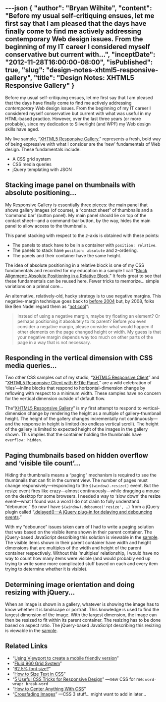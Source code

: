 ---json
{
  "author": "Bryan Wilhite",
  "content": "Before my usual self-critiquing ensues, let me first say that I am pleased that the days have finally come to find me actively addressing contemporary Web design issues. From the beginning of my IT career I considered myself conservative but current with...",
  "inceptDate": "2012-11-28T16:00:00-08:00",
  "isPublished": true,
  "slug": "design-notes-xhtml5-responsive-gallery",
  "title": "Design Notes: XHTML5 Responsive Gallery"
}
---

Before my usual self-critiquing ensues, let me first say that I am pleased that the days have finally come to find me actively addressing *contemporary* Web design issues. From the beginning of my IT career I considered myself conservative but current with what was useful in my HTML-based practice. However, over the last three years (or more probably), since my dedication to Silverlight (and WPF) my Web design skills have aged.

My live sample, “[XHTML5 Responsive Gallery](http://songhay.blob.core.windows.net/samples-jquery/960GsGallery.html),” represents a fresh, bold way of being expressive with what I consider are the ‘new’ fundamentals of Web design. These fundamentals include:

*   A CSS grid system
*   CSS media queries
*   jQuery templating with JSON

## Stacking image panel on thumbnails with absolute positioning…

My Responsive Gallery is essentially three pieces: the main panel that shows gallery images (of course), a “contact sheet” of thumbnails and a ‘command bar’ (button panel). My main panel should lie on top of the contact sheet—and a command-bar button, by the way, hides the main panel to allow access to the thumbnails.

This panel stacking with respect to the *z*-axis is obtained with these points:

*   The panels to stack have to be in a container with `position: relative`.
*   The panels to stack have `position: absolute` and z-ordering.
*   The panels and their container have the same height.

The idea of absolute positioning in a relative block is one of my CSS fundamentals and recorded for my education in a sample I call “[Block Alignment: Absolute Positioning in a Relative Block](http://songhay.blob.core.windows.net/samples-css/block-relative-positioning.html).” It feels great to see that these fundamentals can be reused here. Fewer tricks to memorize… simple variations on a primal core…

An alternative, relatively-old, hacky strategy is to use negative margins. This negative-margin technique goes back to [before 2004](http://www.alistapart.com/articles/negativemargins/) but, by 2008, folks like Ben Nadel regard them as “[not cool](http://www.bennadel.com/blog/1174-Negative-CSS-Margins-Are-Not-Cool.htm)”:
<blockquote>

Instead of using a negative margin, maybe try floating an element? Or perhaps positioning it absolutely to its parent? Before you even consider a negative margin, please consider what would happen if other elements on the page changed height or width. My guess is that your negative margin depends way too much on other parts of the page in a way that is not necessary.
</blockquote>

## Responding in the vertical dimension with CSS media queries…

Two other CSS samples out of my studio, “[XHTML5 Responsive Client](http://songhay.blob.core.windows.net/samples-css/960-gs-fluid-12.html)” and “[XHTML5 Responsive Client with 6-Tile Panel](http://songhay.blob.core.windows.net/samples-css/960-gs-fluid-12-panel.html),” are a wild celebration of ‘tiles’—inline blocks that respond to horizontal-dimension change by reflowing with respect to a minimum width. These samples have no concern for the vertical dimension outside of default flow.

The“[XHTML5 Responsive Gallery](http://songhay.blob.core.windows.net/samples-jquery/960GsGallery.html)” is my first attempt to respond to vertical-dimension change by rendering the height as a multiple of gallery-thumbnail height. The height of the gallery changes incrementally not continuously—and the response in height is limited (no endless vertical scroll). The height of the gallery is limited to expected height of the images in the gallery shown. This implies that the container holding the thumbnails have `overflow: hidden`.

## Paging thumbnails based on hidden overflow and ‘visible tile count’…

Hiding the thumbnails means a “paging” mechanism is required to see the thumbnails that can fit in the current view. The number of pages must change responsively—responding to the `$(window).resize()` event. But the resize event fires like crazy—almost continuously—while dragging a mouse on the desktop for some browsers. I needed a way to ‘slow down’ the resize event—what I found was a word I do not claim to fully understand: “debounce.” So now I have `$(window).debounce('resize', …)` from a jQuery plugin called “[.delayed()—A jQuery plug-in for delaying and debouncing events](http://www.theloveofcode.com/jquery/delayed/).”

With my “debounce” issues taken care of I had to write a paging solution that was based on the visible items shown in their parent container. The jQuery-based JavaScript describing this solution is viewable in the [sample](http://songhay.blob.core.windows.net/samples-jquery/960GsGallery.html). The visible items shown in their parent container have width and height dimensions that are multiples of the width and height of the parent container respectively. Without this ‘multiples’ relationship, I would have no way to count how many items were visible (and would probably end up trying to write some more complicated stuff based on each and every item trying to determine whether it is visible).

## Determining image orientation and doing resizing with jQuery…

When an image is shown in a gallery, whatever is showing the image has to know whether it is landscape or portrait. This knowledge is used to find the largest dimension of the image. With the largest dimension, the image can then be resized to fit within its parent container. The resizing has to be done based on aspect ratio. The jQuery-based JavaScript describing this resizing is viewable in the [sample](http://songhay.blob.core.windows.net/samples-jquery/960GsGallery.html).

## Related Links

*   “[Using Viewport to create a mobile friendly version](http://stackoverflow.com/questions/6293511/using-viewport-to-create-a-mobile-friendly-version)”
*   “[Fluid 960 Grid System](http://www.designinfluences.com/fluid960gs/)”
*   “[62.5% font size?](http://css-tricks.com/forums/discussion/17027/62-5-font-size/p1)”
*   “[How to Size Text in CSS](http://www.alistapart.com/articles/howtosizetextincss)”
*   “[5 Useful CSS Tricks for Responsive Design](http://webdesignerwall.com/tutorials/5-useful-css-tricks-for-responsive-design)” —new CSS for me: `word-wrap: break-word`
*   “[How to Center Anything With CSS](http://designshack.net/articles/css/how-to-center-anything-with-css/)”
*   “[Crossfading Images](http://css3.bradshawenterprises.com/cfimg/)” —CSS 3 stuff… might want to add in later…
